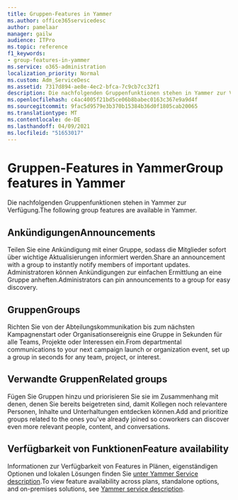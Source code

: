 ```yaml
---
title: Gruppen-Features in Yammer
ms.author: office365servicedesc
author: pamelaar
manager: gailw
audience: ITPro
ms.topic: reference
f1_keywords:
- group-features-in-yammer
ms.service: o365-administration
localization_priority: Normal
ms.custom: Adm_ServiceDesc
ms.assetid: 7317d894-ae8e-4ec2-bfca-7c9cb7cc32f1
description: Die nachfolgenden Gruppenfunktionen stehen in Yammer zur Verfügung.
ms.openlocfilehash: c4ac4005f21bd5ce06b8babec0163c367e9a9d4f
ms.sourcegitcommit: 9fac5d9579e3b370b15384b36d0f1805cab20065
ms.translationtype: MT
ms.contentlocale: de-DE
ms.lasthandoff: 04/09/2021
ms.locfileid: "51653017"
---
```

# <a name="group-features-in-yammer"></a><span data-ttu-id="b158e-103">Gruppen-Features in Yammer</span><span class="sxs-lookup"><span data-stu-id="b158e-103">Group features in Yammer</span></span>

<span data-ttu-id="b158e-104">Die nachfolgenden Gruppenfunktionen stehen in Yammer zur Verfügung.</span><span class="sxs-lookup"><span data-stu-id="b158e-104">The following group features are available in Yammer.</span></span>
  
## <a name="announcements"></a><span data-ttu-id="b158e-105">Ankündigungen</span><span class="sxs-lookup"><span data-stu-id="b158e-105">Announcements</span></span>

<span data-ttu-id="b158e-106">Teilen Sie eine Ankündigung mit einer Gruppe, sodass die Mitglieder sofort über wichtige Aktualisierungen informiert werden.</span><span class="sxs-lookup"><span data-stu-id="b158e-106">Share an announcement with a group to instantly notify members of important updates.</span></span> <span data-ttu-id="b158e-107">Administratoren können Ankündigungen zur einfachen Ermittlung an eine Gruppe anheften.</span><span class="sxs-lookup"><span data-stu-id="b158e-107">Administrators can pin announcements to a group for easy discovery.</span></span>
  
## <a name="groups"></a><span data-ttu-id="b158e-108">Gruppen</span><span class="sxs-lookup"><span data-stu-id="b158e-108">Groups</span></span>

<span data-ttu-id="b158e-109">Richten Sie von der Abteilungskommunikation bis zum nächsten Kampagnenstart oder Organisationsereignis eine Gruppe in Sekunden für alle Teams, Projekte oder Interessen ein.</span><span class="sxs-lookup"><span data-stu-id="b158e-109">From departmental communications to your next campaign launch or organization event, set up a group in seconds for any team, project, or interest.</span></span>
  
## <a name="related-groups"></a><span data-ttu-id="b158e-110">Verwandte Gruppen</span><span class="sxs-lookup"><span data-stu-id="b158e-110">Related groups</span></span>

<span data-ttu-id="b158e-111">Fügen Sie Gruppen hinzu und priorisieren Sie sie im Zusammenhang mit denen, denen Sie bereits beigetreten sind, damit Kollegen noch relevantere Personen, Inhalte und Unterhaltungen entdecken können.</span><span class="sxs-lookup"><span data-stu-id="b158e-111">Add and prioritize groups related to the ones you've already joined so coworkers can discover even more relevant people, content, and conversations.</span></span>
  
## <a name="feature-availability"></a><span data-ttu-id="b158e-112">Verfügbarkeit von Funktionen</span><span class="sxs-lookup"><span data-stu-id="b158e-112">Feature availability</span></span>

<span data-ttu-id="b158e-113">Informationen zur Verfügbarkeit von Features in Plänen, eigenständigen Optionen und lokalen Lösungen finden Sie [unter Yammer Service description](yammer-service-description.md).</span><span class="sxs-lookup"><span data-stu-id="b158e-113">To view feature availability across plans, standalone options, and on-premises solutions, see [Yammer service description](yammer-service-description.md).</span></span>
  